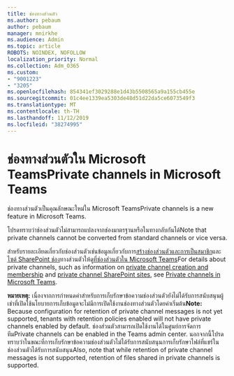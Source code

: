 ```yaml
---
title: ช่องทางส่วนตัว
ms.author: pebaum
author: pebaum
manager: mnirkhe
ms.audience: Admin
ms.topic: article
ROBOTS: NOINDEX, NOFOLLOW
localization_priority: Normal
ms.collection: Adm_O365
ms.custom:
- "9001223"
- "3205"
ms.openlocfilehash: 854341ef3029288e1d43b5508565a9a155cb455e
ms.sourcegitcommit: 01c4ee1339ea5303de48d51d22da5ce6073549f3
ms.translationtype: MT
ms.contentlocale: th-TH
ms.lasthandoff: 11/12/2019
ms.locfileid: "38274995"
---
```

# <a name="private-channels-in-microsoft-teams"></a><span data-ttu-id="95955-102">ช่องทางส่วนตัวใน Microsoft Teams</span><span class="sxs-lookup"><span data-stu-id="95955-102">Private channels in Microsoft Teams</span></span>

<span data-ttu-id="95955-103">ช่องทางส่วนตัวเป็นคุณลักษณะใหม่ใน Microsoft Teams</span><span class="sxs-lookup"><span data-stu-id="95955-103">Private channels is a new feature in Microsoft Teams.</span></span> 

<span data-ttu-id="95955-104">โปรดทราบว่าช่องส่วนตัวไม่สามารถแปลงจากช่องมาตรฐานหรือในทางกลับกันได้</span><span class="sxs-lookup"><span data-stu-id="95955-104">Note that private channels cannot be converted from standard channels or vice versa.</span></span>

<span data-ttu-id="95955-105">สำหรับรายละเอียดเกี่ยวกับช่องส่วนตัวเช่นข้อมูลเกี่ยวกับการ[สร้างช่องส่วนตัวและการเป็นสมาชิก](https://docs.microsoft.com/MicrosoftTeams/private-channels#private-channel-creation-and-membership)และ[ไซต์ SharePoint ช่อง](https://docs.microsoft.com/MicrosoftTeams/private-channels#private-channel-sharepoint-sites)ทางส่วนตัวให้ดู[ที่ช่องส่วนตัวใน Microsoft Teams](https://docs.microsoft.com/en-us/MicrosoftTeams/private-channels)</span><span class="sxs-lookup"><span data-stu-id="95955-105">For details about private channels, such as information on [private channel creation and membership](https://docs.microsoft.com/MicrosoftTeams/private-channels#private-channel-creation-and-membership) and [private channel SharePoint sites](https://docs.microsoft.com/MicrosoftTeams/private-channels#private-channel-sharepoint-sites), see [Private channels in Microsoft Teams](https://docs.microsoft.com/en-us/MicrosoftTeams/private-channels).</span></span> 

<span data-ttu-id="95955-106">**หมายเหตุ:** เนื่องจากการกำหนดค่าสำหรับการเก็บรักษาข้อความช่องส่วนตัวยังไม่ได้รับการสนับสนุนผู้เช่าที่เปิดใช้นโยบายการเก็บข้อมูลจะไม่มีการเปิดใช้งานช่องทางส่วนตัวโดยค่าเริ่มต้น</span><span class="sxs-lookup"><span data-stu-id="95955-106">**Note:** Because configuration for retention of private channel messages is not yet supported, tenants with retention policies enabled will not have private channels enabled by default.</span></span> <span data-ttu-id="95955-107">ช่องส่วนตัวสามารถเปิดใช้งานได้ในศูนย์การจัดการทีม</span><span class="sxs-lookup"><span data-stu-id="95955-107">Private channels can be enabled in the Teams admin center.</span></span> <span data-ttu-id="95955-108">นอกจากนี้โปรดทราบว่าในขณะที่การเก็บรักษาข้อความช่องส่วนตัวไม่ได้รับการสนับสนุนการเก็บรักษาไฟล์ที่แชร์ในช่องส่วนตัวได้รับการสนับสนุน</span><span class="sxs-lookup"><span data-stu-id="95955-108">Also, note that while retention of private channel messages is not supported, retention of files shared in private channels is supported.</span></span>